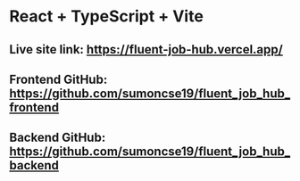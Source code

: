 # React + TypeScript + Vite

## Live site link: https://fluent-job-hub.vercel.app/

## Frontend GitHub: https://github.com/sumoncse19/fluent_job_hub_frontend

## Backend GitHub: https://github.com/sumoncse19/fluent_job_hub_backend
